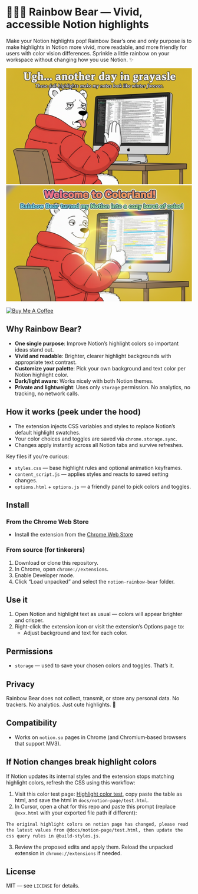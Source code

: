 # 🐻‍❄️🌈 Rainbow Bear — Vivid, accessible Notion highlights

Make your Notion highlights pop! Rainbow Bear’s one and only purpose is to make highlights in Notion more vivid, more readable, and more friendly for users with color vision differences. Sprinkle a little rainbow on your workspace without changing how you use Notion. ✨

![](./docs/rainbow_bear_4_1_1280x800_text.png)
![](./docs/rainbow_bear_4_5_1280x800_text.png)

<a href="https://buymeacoffee.com/riiiiiiiiiina" target="_blank"><img src="https://cdn.buymeacoffee.com/buttons/v2/default-blue.png" alt="Buy Me A Coffee" style="height: 60px !important;width: 217px !important;" ></a>

## Why Rainbow Bear?

- **One single purpose**: Improve Notion’s highlight colors so important ideas stand out.
- **Vivid and readable**: Brighter, clearer highlight backgrounds with appropriate text contrast.
- **Customize your palette**: Pick your own background and text color per Notion highlight color.
- **Dark/light aware**: Works nicely with both Notion themes.
- **Private and lightweight**: Uses only `storage` permission. No analytics, no tracking, no network calls.

## How it works (peek under the hood)

- The extension injects CSS variables and styles to replace Notion’s default highlight swatches.
- Your color choices and toggles are saved via `chrome.storage.sync`.
- Changes apply instantly across all Notion tabs and survive refreshes.

Key files if you’re curious:

- `styles.css` — base highlight rules and optional animation keyframes.
- `content_script.js` — applies styles and reacts to saved setting changes.
- `options.html` + `options.js` — a friendly panel to pick colors and toggles.

## Install

### From the Chrome Web Store

- Install the extension from the [Chrome Web Store](https://chromewebstore.google.com/detail/rainbow-bear/ijcbmpcdgiodpmepmjffcfiblbehffch)

### From source (for tinkerers)

1. Download or clone this repository.
2. In Chrome, open `chrome://extensions`.
3. Enable Developer mode.
4. Click “Load unpacked” and select the `notion-rainbow-bear` folder.

## Use it

1. Open Notion and highlight text as usual — colors will appear brighter and crisper.
2. Right-click the extension icon or visit the extension’s Options page to:
   - Adjust background and text for each color.

## Permissions

- `storage` — used to save your chosen colors and toggles. That’s it.

## Privacy

Rainbow Bear does not collect, transmit, or store any personal data. No trackers. No analytics. Just cute highlights. 🐾

## Compatibility

- Works on `notion.so` pages in Chrome (and Chromium‑based browsers that support MV3).

## If Notion changes break highlight colors

If Notion updates its internal styles and the extension stops matching highlight colors, refresh the CSS using this workflow:

1. Visit this color test page: [Highlight color test](https://www.notion.so/triiii/Highlight-color-test-26c7aa7407c18044bd2cd493593253ba), copy paste the table as html, and save the html in `docs/notion-page/test.html`.
2. In Cursor, open a chat for this repo and paste this prompt (replace `@xxx.html` with your exported file path if different):

```
The original highlight colors on notion page has changed, please read the latest values from @docs/notion-page/test.html, then update the css query rules in @build-styles.js.
```

3. Review the proposed edits and apply them. Reload the unpacked extension in `chrome://extensions` if needed.

## License

MIT — see `LICENSE` for details.

